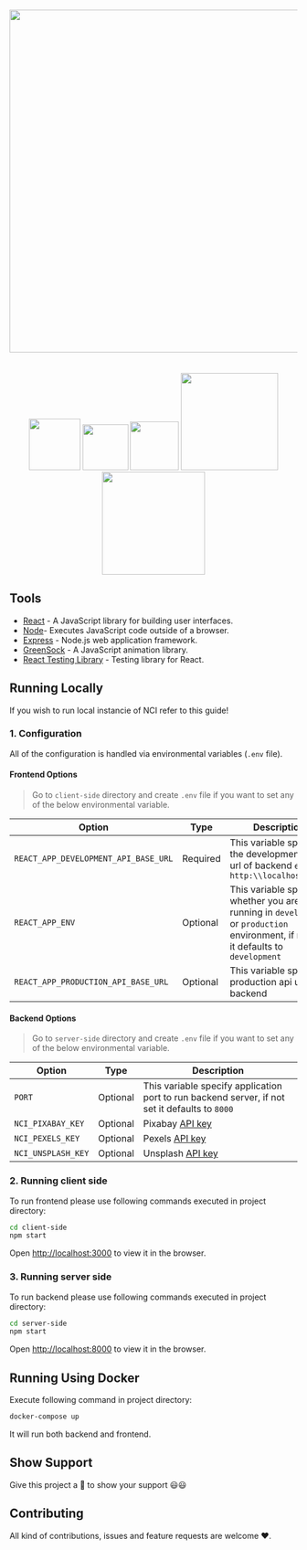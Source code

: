 <div align="center">
    <h1><img src="https://socialify.git.ci/msk4862/Copyright-free-image-search/image?description=1&descriptionEditable=Tired%20of%20searching%20images%20from%20diffrent%20websites%3F%20Try%20using%20NCI%20which%20searches%20copyright%20free%20images%20from%20across%20the%20platforms%20like%20pixabay%2C%20unsplash%2C%20etc.%20and%20shows%20you%20the%20results%20in%20a%20single%20platform.&font=Raleway&language=1&logo=https%3A%2F%2Fuser-images.githubusercontent.com%2F24875366%2F108820679-8dfa9380-75e2-11eb-91ca-432ca114c4a5.png&owner=1&pattern=Plus&theme=Light" width="600"></h1>
      <br>
      <img src="https://travis-ci.org/msk4862/Copyright-free-image-search.svg?branch=master" width="90">
      <img src="https://img.shields.io/github/license/msk4862/Copyright-free-image-search?style=flat-square" width="80">
      <img src="https://img.shields.io/github/v/release/msk4862/Copyright-free-image-search?style=flat-square" width="85">
      <img src="https://forthebadge.com/images/badges/powered-by-responsibility.svg" width="170">
      </br>
      <img src="https://forthebadge.com/images/badges/built-with-love.svg" width="180">
</div>

## Tools

- [React](https://reactjs.org/) - A JavaScript library for building user interfaces. 
- [Node](https://nodejs.org/en/)- Executes JavaScript code outside of a browser.
- [Express](https://expressjs.com/) - Node.js web application framework.
- [GreenSock](https://greensock.com/) - A JavaScript animation library.
- [React Testing Library](https://github.com/testing-library/react-testing-library) - Testing library for React.

## Running Locally
If you wish to run local instancie of NCI refer to this guide!

### 1. Configuration
All of the configuration is handled via environmental variables (`.env` file).

#### Frontend Options
> Go to `client-side` directory and create `.env` file if you want to set any of the below environmental variable.

| Option | Type | Description |
| - | - | - |
| `REACT_APP_DEVELOPMENT_API_BASE_URL` | Required | This variable specifies the development api url of backend `e.g. http:\\localhost:8000` |
| `REACT_APP_ENV` | Optional | This variable specifies whether you are running in `development` or `production` environment, if not set it defaults to `development` |
| `REACT_APP_PRODUCTION_API_BASE_URL` | Optional | This variable specifies production api url of backend |


#### Backend Options
> Go to `server-side` directory and create `.env` file if you want to set any of the below environmental variable.

| Option | Type | Description |
| - | - | - |
| `PORT` | Optional | This variable specify application port to run backend server, if not set it defaults to `8000` |
| `NCI_PIXABAY_KEY` | Optional | Pixabay [API key](https://pixabay.com/api/docs/) |
| `NCI_PEXELS_KEY` | Optional | Pexels [API key](https://www.pexels.com/api/new/) |
| `NCI_UNSPLASH_KEY` | Optional | Unsplash [API key](https://unsplash.com/oauth/applications) |


### 2. Running client side
To run frontend please use following commands executed in project directory:
```sh
cd client-side
npm start
```
Open [http://localhost:3000](http://localhost:3000) to view it in the browser.


### 3. Running server side
To run backend please use following commands executed in project directory:
```sh
cd server-side
npm start
```
Open [http://localhost:8000](http://localhost:8000) to view it in the browser.


## Running Using Docker 
Execute following command in project directory: 
```sh
docker-compose up
```
It will run both backend and frontend. 


## Show Support
Give this project a 🌟 to show your support 😃😃 

## Contributing
All kind of contributions, issues and feature requests are welcome ❤️.
